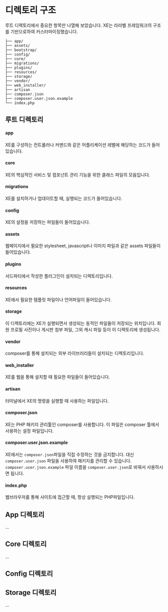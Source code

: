 # 디렉토리 구조

루트 디렉토리에서 중요한 항목만 나열해 보았습니다. XE는 라라벨 프레임워크의 구조를 기반으로하여 커스터마이징했습니다.

```
├── app/
├── assets/
├── bootstrap/
├── config/
├── core/
├── migrations/
├── plugins/
├── resources/
├── storage/
├── vendor/
├── web_installer/
├── artisan
├── composer.json
├── composer.user.json.example
└── index.php
```

## 루트 디렉토리

#### app

XE를 구성하는 컨트롤러나 커맨드와 같은 어플리케이션 레벨에 해당하는 코드가 들어있습니다.


#### core

XE의 핵심적인 서비스 및 컴포넌트 관리 기능을 위한 클래스 파일의 모음입니다.


#### migrations

XE를 설치하거나 업데이트할 때, 실행되는 코드가 들어있습니다.


#### config

XE의 설정을 저장하는 파일들이 들어있습니다.


#### assets

웹페이지에서 필요한 stylesheet, javascript나 이미지 파일과 같은 assets 파일들이 들어있습니다.


#### plugins

서드파티에서 작성한 플러그인이 설치되는 디렉토리입니다.


#### resources

XE에서 필요한 템플릿 파일이나 언어파일이 들어있습니다.


#### storage

이 디렉토리에는 XE가 실행되면서 생성되는 동적인 파일들이 저장되는 위치입니다. 회원 프로필 사진이나 게시판 첨부 파일, 그외 캐시 파일 등이 이 디렉토리에 생성됩니다.


#### vendor

composer를 통해 설치되는 외부 라이브러리들이 설치되는 디렉토리입니다.


#### web_installer

XE를 웹을 통해 설치할 때 필요한 파일들이 들어있습니다.


#### artisan

터미널에서 XE의 명령을 실행할 때 사용하는 파일입니다.


#### composer.json

XE는 PHP 패키지 관리툴인 composer를 사용합니다. 이 파일은 composer 툴에서 사용하는 설정 파일입니다.


#### composer.user.json.example

XE에서는 `composer.json`파일을 직접 수정하는 것을 금지합니다. 대신 `composer.user.json` 파일을 사용하여 패키지를 관리할 수 있습니다. `composer.user.json.example` 파일 이름을 `composer.user.json`로 바꿔서 사용하시면 됩니다.


#### index.php

웹브라우저를 통해 사이트에 접근할 때, 항상 실행되는 PHP파일입니다.


## App 디렉토리

...

## Core 디렉토리

...

## Config 디렉토리


## Storage 디렉토리

...


